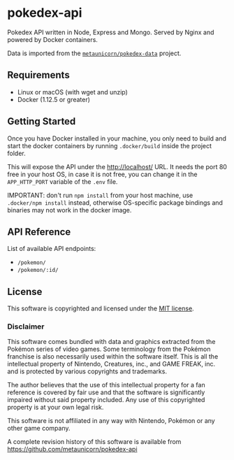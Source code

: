# pokedex-api
Pokedex API written in Node, Express and Mongo. Served by Nginx and powered by Docker containers.

Data is imported from the [`metaunicorn/pokedex-data`](https://github.com/metaunicorn/pokedex-data) project.

## Requirements

- Linux or macOS (with wget and unzip)
- Docker (1.12.5 or greater)

## Getting Started

Once you have Docker installed in your machine, you only need to build and start the docker containers
by running `.docker/build` inside the project folder.

This will expose the API under the [http://localhost/](http://localhost/) URL.
It needs the port 80 free in your host OS, in case it is not free, you can change it
in the `APP_HTTP_PORT` variable of the `.env` file.

IMPORTANT: don't run `npm install` from your host machine, use `.docker/npm install` instead, otherwise
OS-specific package bindings and binaries may not work in the docker image.

## API Reference

List of available API endpoints:

- `/pokemon/`
- `/pokemon/:id/`

## License

This software is copyrighted and licensed under the 
[MIT license](https://github.com/metaunicorn/pokedex-api/LICENSE).

### Disclaimer

This software comes bundled with data and graphics extracted from the
Pokémon series of video games. Some terminology from the Pokémon franchise is
also necessarily used within the software itself. This is all the intellectual
property of Nintendo, Creatures, inc., and GAME FREAK, inc. and is protected by
various copyrights and trademarks.

The author believes that the use of this intellectual property for a fan reference
is covered by fair use and that the software is significantly impaired without said
property included. Any use of this copyrighted property is at your own legal risk.

This software is not affiliated in any way with Nintendo,
Pokémon or any other game company.

A complete revision history of this software is available from
https://github.com/metaunicorn/pokedex-api